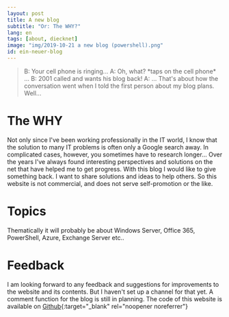 ```yaml
---
layout: post
title: A new blog
subtitle: "Or: The WHY?"
lang: en
tags: [about, diecknet]
image: "img/2019-10-21 a new blog (powershell).png"
id: ein-neuer-blog
---
```

> B: Your cell phone is ringing...
> A: Oh, what? \*taps on the cell phone\* ...
> B: 2001 called and wants his blog back!
> A: ...
That's about how the conversation went when I told the first person about my blog plans. Well...
# The WHY
Not only since I've been working professionally in the IT world, I know that the solution to many IT problems is often only a Google search away. In complicated cases, however, you sometimes have to research longer... Over the years I've always found interesting perspectives and solutions on the net that have helped me to get progress. With this blog I would like to give something back. I want to share solutions and ideas to help others. So this website is not commercial, and does not serve self-promotion or the like.
# Topics
Thematically it will probably be about Windows Server, Office 365, PowerShell, Azure, Exchange Server etc..
# Feedback
I am looking forward to any feedback and suggestions for improvements to the website and its contents. But I haven't set up a channel for that yet. A comment function for the blog is still in planning. The code of this website is available on [Github](https://github.com/diecknet/diecknet-blog){:target="_blank" rel="noopener noreferrer"}